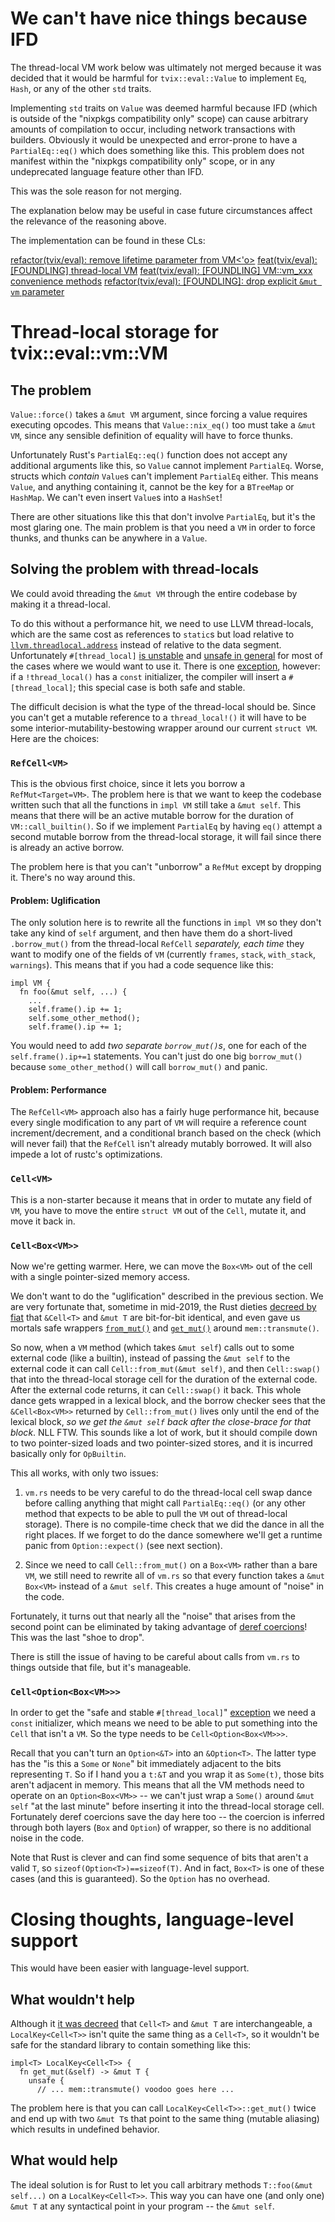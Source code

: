 # We can't have nice things because IFD

The thread-local VM work below was ultimately not merged because it
was decided that it would be harmful for `tvix::eval::Value` to
implement `Eq`, `Hash`, or any of the other `std` traits.

Implementing `std` traits on `Value` was deemed harmful because IFD
(which is outside of the "nixpkgs compatibility only" scope) can
cause arbitrary amounts of compilation to occur, including network
transactions with builders.  Obviously it would be unexpected and
error-prone to have a `PartialEq::eq()` which does something like
this.  This problem does not manifest within the "nixpkgs
compatibility only" scope, or in any undeprecated language feature
other than IFD.

This was the sole reason for not merging.

The explanation below may be useful in case future circumstances
affect the relevance of the reasoning above.

The implementation can be found in these CLs:

[refactor(tvix/eval): remove lifetime parameter from VM<'o>](https://cl.tvl.fyi/c/depot/+/7194)
[feat(tvix/eval): [FOUNDLING] thread-local VM](https://cl.tvl.fyi/c/depot/+/7195)
[feat(tvix/eval): [FOUNDLING] VM::vm_xxx convenience methods](https://cl.tvl.fyi/c/depot/+/7196)
[refactor(tvix/eval): [FOUNDLING]: drop explicit `&mut vm` parameter](https://cl.tvl.fyi/c/depot/+/7197)

# Thread-local storage for tvix::eval::vm::VM

## The problem

`Value::force()` takes a `&mut VM` argument, since forcing a value
requires executing opcodes.  This means that `Value::nix_eq()` too
must take a `&mut VM`, since any sensible definition of equality
will have to force thunks.

Unfortunately Rust's `PartialEq::eq()` function does not accept any
additional arguments like this, so `Value` cannot implement
`PartialEq`.  Worse, structs which *contain* `Value`s can't
implement `PartialEq` either.  This means `Value`, and anything
containing it, cannot be the key for a `BTreeMap` or `HashMap`.  We
can't even insert `Value`s into a `HashSet`!

There are other situations like this that don't involve `PartialEq`,
but it's the most glaring one.  The main problem is that you need a
`VM` in order to force thunks, and thunks can be anywhere in a
`Value`.

## Solving the problem with thread-locals

We could avoid threading the `&mut VM` through the entire codebase
by making it a thread-local.

To do this without a performance hit, we need to use LLVM
thread-locals, which are the same cost as references to `static`s
but load relative to
[`llvm.threadlocal.address`][threadlocal-intrinsic] instead of
relative to the data segment.  Unfortunately `#[thread_local]` [is
unstable][thread-local-unstable] and [unsafe in
general][thread-local-unsafe] for most of the cases where we would
want to use it.  There is one [exception][tls-const-init], however:
if a `!thread_local()` has a `const` initializer, the compiler will
insert a `#[thread_local]`; this special case is both safe and
stable.

The difficult decision is what the type of the thread-local should
be.  Since you can't get a mutable reference to a `thread_local!()`
it will have to be some interior-mutability-bestowing wrapper around
our current `struct VM`.  Here are the choices:

### `RefCell<VM>`

This is the obvious first choice, since it lets you borrow a
`RefMut<Target=VM>`.  The problem here is that we want to keep the
codebase written such that all the functions in `impl VM` still take
a `&mut self`.  This means that there will be an active mutable
borrow for the duration of `VM::call_builtin()`.  So if we implement
`PartialEq` by having `eq()` attempt a second mutable borrow from
the thread-local storage, it will fail since there is already an
active borrow.

The problem here is that you can't "unborrow" a `RefMut` except by
dropping it.  There's no way around this.

#### Problem: Uglification

The only solution here is to rewrite all the functions in `impl VM`
so they don't take any kind of `self` argument, and then have them
do a short-lived `.borrow_mut()` from the thread-local `RefCell`
*separately, each time* they want to modify one of the fields of
`VM` (currently `frames`, `stack`, `with_stack`, `warnings`).  This
means that if you had a code sequence like this:

```
impl VM {
  fn foo(&mut self, ...) {
    ...
    self.frame().ip += 1;
    self.some_other_method();
    self.frame().ip += 1;
```

You would need to add *two separate `borrow_mut()`s*, one for each
of the `self.frame().ip+=1` statements.  You can't just do one big
`borrow_mut()` because `some_other_method()` will call
`borrow_mut()` and panic.

#### Problem: Performance

The `RefCell<VM>` approach also has a fairly huge performance hit,
because every single modification to any part of `VM` will require a
reference count increment/decrement, and a conditional branch based
on the check (which will never fail) that the `RefCell` isn't
already mutably borrowed.  It will also impede a lot of rustc's
optimizations.

### `Cell<VM>`

This is a non-starter because it means that in order to mutate any
field of `VM`, you have to move the entire `struct VM` out of the
`Cell`, mutate it, and move it back in.

### `Cell<Box<VM>>`

Now we're getting warmer.  Here, we can move the `Box<VM>` out of
the cell with a single pointer-sized memory access.

We don't want to do the "uglification" described in the previous
section.  We are very fortunate that, sometime in mid-2019, the Rust
dieties [decreed by fiat][fiat-decree] that `&Cell<T>` and `&mut T`
are bit-for-bit identical, and even gave us mortals safe wrappers
[`from_mut()`][from_mut] and [`get_mut()`][get_mut] around
`mem::transmute()`.

So now, when a `VM` method (which takes `&mut self`) calls out to
some external code (like a builtin), instead of passing the `&mut
self` to the external code it can call `Cell::from_mut(&mut self)`,
and then `Cell::swap()` that into the thread-local storage cell for
the duration of the external code.  After the external code returns,
it can `Cell::swap()` it back.  This whole dance gets wrapped in a
lexical block, and the borrow checker sees that the `&Cell<Box<VM>>`
returned by `Cell::from_mut()` lives only until the end of the
lexical block, *so we get the `&mut self` back after the close-brace
for that block*.  NLL FTW.  This sounds like a lot of work, but it
should compile down to two pointer-sized loads and two pointer-sized
stores, and it is incurred basically only for `OpBuiltin`.

This all works, with only two issues:

1. `vm.rs` needs to be very careful to do the thread-local cell swap
   dance before calling anything that might call `PartialEq::eq()`
   (or any other method that expects to be able to pull the `VM` out
   of thread-local storage).  There is no compile-time check that we
   did the dance in all the right places.  If we forget to do the
   dance somewhere we'll get a runtime panic from `Option::expect()`
   (see next section).

2. Since we need to call `Cell::from_mut()` on a `Box<VM>` rather
   than a bare `VM`, we still need to rewrite all of `vm.rs` so that
   every function takes a `&mut Box<VM>` instead of a `&mut self`.
   This creates a huge amount of "noise" in the code.

Fortunately, it turns out that nearly all the "noise" that arises
from the second point can be eliminated by taking advantage of
[deref coercions][deref-coercions]!  This was the last "shoe to
drop".

There is still the issue of having to be careful about calls from
`vm.rs` to things outside that file, but it's manageable.

### `Cell<Option<Box<VM>>>`

In order to get the "safe and stable `#[thread_local]`"
[exception][tls-const-init] we need a `const` initializer, which
means we need to be able to put something into the `Cell` that isn't
a `VM`.  So the type needs to be `Cell<Option<Box<VM>>>`.

Recall that you can't turn an `Option<&T>` into an `&Option<T>`.
The latter type has the "is this a `Some` or `None`" bit immediately
adjacent to the bits representing `T`.  So if I hand you a `t:&T`
and you wrap it as `Some(t)`, those bits aren't adjacent in memory.
This means that all the VM methods need to operate on an
`Option<Box<VM>>` -- we can't just wrap a `Some()` around `&mut
self` "at the last minute" before inserting it into the thread-local
storage cell.  Fortunately deref coercions save the day here too --
the coercion is inferred through both layers (`Box` and `Option`) of
wrapper, so there is no additional noise in the code.

Note that Rust is clever and can find some sequence of bits that
aren't a valid `T`, so `sizeof(Option<T>)==sizeof(T)`.  And in fact,
`Box<T>` is one of these cases (and this is guaranteed).  So the
`Option` has no overhead.

# Closing thoughts, language-level support

This would have been easier with language-level support.

## What wouldn't help

Although it [it was decreed][fiat-decree] that `Cell<T>` and `&mut
T` are interchangeable, a `LocalKey<Cell<T>>` isn't quite the same
thing as a `Cell<T>`, so it wouldn't be safe for the standard
library to contain something like this:

```
impl<T> LocalKey<Cell<T>> {
  fn get_mut(&self) -> &mut T {
    unsafe {
      // ... mem::transmute() voodoo goes here ...
```

The problem here is that you can call `LocalKey<Cell<T>>::get_mut()` twice and
end up with two `&mut T`s that point to the same thing (mutable aliasing) which
results in undefined behavior.

## What would help

The ideal solution is for Rust to let you call arbitrary methods
`T::foo(&mut self...)` on a `LocalKey<Cell<T>>`.  This way you can
have one (and only one) `&mut T` at any syntactical point in your
program -- the `&mut self`.


[tls-const-init]: https://github.com/rust-lang/rust/pull/90774
[thread-local-unstable]: https://github.com/rust-lang/rust/issues/29594
[thread-local-unsafe-generally]: https://github.com/rust-lang/rust/issues/54366
[fiat-decree]: https://github.com/rust-lang/rust/issues/43038
[from_mut]: https://doc.rust-lang.org/stable/std/cell/struct.Cell.html#method.from_mut
[get_mut]: https://doc.rust-lang.org/stable/std/cell/struct.Cell.html#method.get_mut
[thread-local-unsafe]: [https://github.com/rust-lang/rust/issues/54366]
[deref-coercions]: https://doc.rust-lang.org/book/ch15-02-deref.html#implicit-deref-coercions-with-functions-and-methods
[threadlocal-intrinsic]: https://llvm.org/docs/LangRef.html#llvm-threadlocal-address-intrinsic
